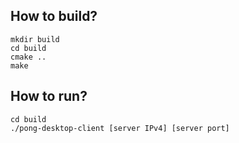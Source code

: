 ## How to build?

```
mkdir build
cd build
cmake ..
make
```

## How to run?
```
cd build
./pong-desktop-client [server IPv4] [server port]
```